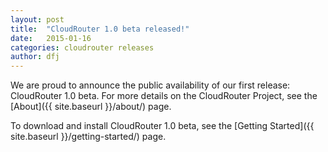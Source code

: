 ```yaml
---
layout: post
title:  "CloudRouter 1.0 beta released!"
date:   2015-01-16
categories: cloudrouter releases
author: dfj
---
```



We are proud to announce the public availability of our first release: CloudRouter 1.0 beta. For more details on the CloudRouter Project, see the [About]({{ site.baseurl }}/about/) page.

To download and install CloudRouter 1.0 beta, see the [Getting Started]({{ site.baseurl }}/getting-started/) page.
